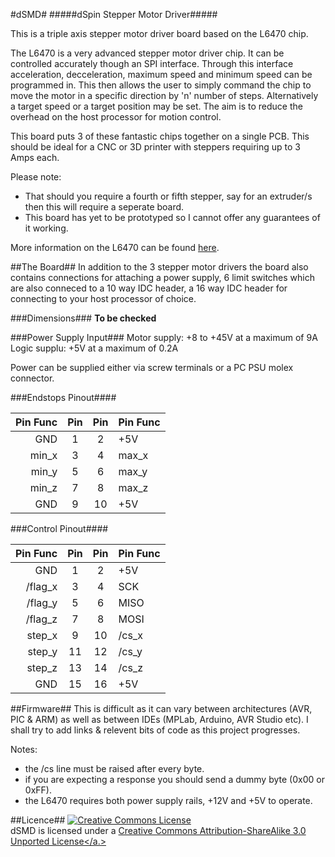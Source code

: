 #dSMD#
#####dSpin Stepper Motor Driver#####

This is a triple axis stepper motor driver board based on the L6470 chip.

The L6470 is a very advanced stepper motor driver chip. It can be controlled accurately though an SPI interface. Through this interface acceleration, decceleration, maximum speed and minimum speed can be programmed in. This then allows the user to simply command the chip to move the motor in a specific direction by 'n' number of steps. Alternatively a target speed or a target position may be set. The aim is to reduce the overhead on the host processor for motion control.

This board puts 3 of these fantastic chips together on a single PCB. This should be ideal for a CNC or 3D printer with steppers requiring up to 3 Amps each.

Please note:
* That should you require a fourth or fifth stepper, say for an extruder/s then this will require a seperate board.
* This board has yet to be prototyped so I cannot offer any guarantees of it working.

More information on the L6470 can be found [here](http://www.st.com/internet/analog/product/248592.jsp).

##The Board##
In addition to the 3 stepper motor drivers the board also contains connections for attaching a power supply, 6 limit switches which are also conneced to a 10 way IDC header, a 16 way IDC header for connecting to your host processor of choice.

###Dimensions###
**To be checked**

###Power Supply Input###
Motor supply: +8 to +45V at a maximum of 9A
Logic supplu: +5V at a maximum of 0.2A

Power can be supplied either via screw terminals or a PC PSU molex connector.

###Endstops Pinout####

|Pin Func|Pin|Pin|Pin Func|
|---:|:--:|:--:|:---|
|GND|1|2|+5V|
|min_x|3|4|max_x|
|min_y|5|6|max_y|
|min_z|7|8|max_z|
|GND|9|10|+5V|

###Control Pinout####

|Pin Func|Pin|Pin|Pin Func|
|---:|:--:|:--:|:---|
|GND|1|2|+5V|
|/flag_x|3|4|SCK|
|/flag_y|5|6|MISO|
|/flag_z|7|8|MOSI|
|step_x|9|10|/cs_x|
|step_y|11|12|/cs_y|
|step_z|13|14|/cs_z|
|GND|15|16|+5V|

##Firmware##
This is difficult as it can vary between architectures (AVR, PIC & ARM) as well as between IDEs (MPLab, Arduino, AVR Studio etc). I shall try to add links & relevent bits of code as this project progresses.

Notes:
* the /cs line must be raised after every byte.
* if you are expecting a response you should send a dummy byte (0x00 or 0xFF).
* the L6470 requires both power supply rails, +12V and +5V to operate.

##Licence##
<a rel="license" href="http://creativecommons.org/licenses/by-sa/3.0/deed.en_US"><img alt="Creative Commons License" style="border-width:0" src="http://i.creativecommons.org/l/by-sa/3.0/88x31.png" /></a><br /><span xmlns:dct="http://purl.org/dc/terms/" property="dct:title">dSMD</span> is licensed under a <a rel="license" href="http://creativecommons.org/licenses/by-sa/3.0/deed.en_US">Creative Commons Attribution-ShareAlike 3.0 Unported License</a.>
